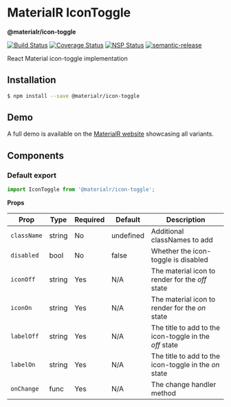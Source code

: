 # MaterialR IconToggle

**@materialr/icon-toggle**

[![Build Status](https://travis-ci.org/materialr/icon-toggle.svg?branch=master)](https://travis-ci.org/materialr/icon-toggle)
[![Coverage Status](https://coveralls.io/repos/github/materialr/icon-toggle/badge.svg?branch=master)](https://coveralls.io/github/materialr/icon-toggle?branch=master)
[![NSP Status](https://nodesecurity.io/orgs/materialr/projects/9b8a5549-43c4-4bc7-a810-ad08aa4dc88c/badge)](https://nodesecurity.io/orgs/materialr/projects/9b8a5549-43c4-4bc7-a810-ad08aa4dc88c)
[![semantic-release](https://img.shields.io/badge/%20%20%F0%9F%93%A6%F0%9F%9A%80-semantic--release-e10079.svg)](https://github.com/semantic-release/semantic-release)

React Material icon-toggle implementation

## Installation

```sh
$ npm install --save @materialr/icon-toggle
```

## Demo

A full demo is available on the
[MaterialR website](https://materialr.github.io/components/icon-toggle) showcasing all variants.

## Components

### Default export

```js
import IconToggle from '@materialr/icon-toggle';
```

**Props**

| Prop        | Type   | Required | Default   | Description                                            |
| ----------- | ------ | -------- | --------- | ------------------------------------------------------ |
| `className` | string | No       | undefined | Additional classNames to add                           |
| `disabled`  | bool   | No       | false     | Whether the icon-toggle is disabled                    |
| `iconOff`   | string | Yes      | N/A       | The material icon to render for the _off_ state        |
| `iconOn`    | string | Yes      | N/A       | The material icon to render for the _on_ state         |
| `labelOff`  | string | Yes      | N/A       | The title to add to the icon-toggle in the _off_ state |
| `labelOn`   | string | Yes      | N/A       | The title to add to the icon-toggle in the _on_ state  |
| `onChange`  | func   | Yes      | N/A       | The change handler method                              |

